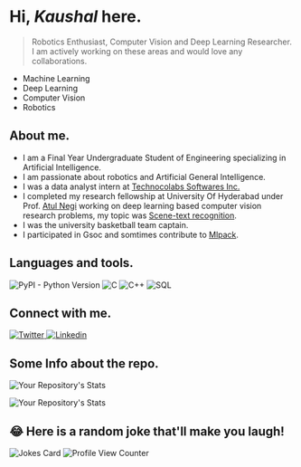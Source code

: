 # Hi, *Kaushal* here.
>Robotics Enthusiast, Computer Vision and Deep Learning Researcher.
I am actively working on these areas and would love any collaborations.
- Machine Learning
- Deep Learning
- Computer Vision
- Robotics

## About me.
- I am a Final Year Undergraduate Student of Engineering specializing in Artificial Intelligence.
- I am passionate about robotics and Artificial General Intelligence.
- I was a data analyst intern at [Technocolabs Softwares Inc.](https://github.com/Technocolabs100)
- I completed my research fellowship at University Of Hyderabad under Prof. [Atul Negi](https://www.linkedin.com/in/atul-negi-41182b156/) working on deep learning based computer vision research problems, my topic was [Scene-text recognition](https://paperswithcode.com/task/scene-text-recognition). 
- I was the university basketball team captain.
- I participated in Gsoc and somtimes contribute to [Mlpack](https://github.com/mlpack/mlpack).

## Languages and tools.

![PyPI - Python Version](https://img.shields.io/pypi/pyversions/py?style=plastic)
![C](https://img.shields.io/badge/C-C99|C11-blue)
![C++](https://img.shields.io/badge/C-C++11|C++17-green)
![SQL](https://img.shields.io/badge/SQL-MySql-red)

## Connect with me.
<a href="(https://twitter.com/kumarkaushal_)">
  <img
    alt="Twitter"
    src="https://img.shields.io/badge/Twitter-1DA1F2?logo=twitter&logoColor=white&style=for-the-badge"
  />
</a>
<a href="(https://www.linkedin.com/in/itsmrkkc001/)">
  <img
    alt="Linkedin"
    src="https://img.shields.io/badge/linkedin-0077B5?logo=linkedin&logoColor=white&style=for-the-badge"
  />
</a>

## Some Info about the repo.

![Your Repository's Stats](https://github-readme-stats.vercel.app/api?username=kaushal07wick&show_icons=true)

![Your Repository's Stats](https://github-readme-stats.vercel.app/api/top-langs/?username=kaushal07wick&theme=blue-green)


## 😂 Here is a random joke that'll make you laugh!
![Jokes Card](https://readme-jokes.vercel.app/api)
![Profile View Counter](https://komarev.com/ghpvc/?username=kaushal07wick)
